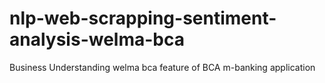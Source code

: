# nlp-web-scrapping-sentiment-analysis-welma-bca

Business Understanding welma bca feature of BCA m-banking application
